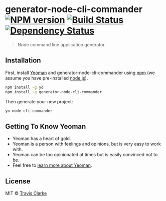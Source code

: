 # generator-node-cli-commander [![NPM version][npm-image]][npm-url] [![Build Status][circleci-image]][circleci-url] [![Dependency Status][daviddm-image]][daviddm-url]

> Node command line application generator.

## Installation

First, install [Yeoman](http://yeoman.io) and generator-node-cli-commander using [npm](https://www.npmjs.com/) (we assume you have pre-installed [node.js](https://nodejs.org/)).

```bash
npm install -g yo
npm install -g generator-node-cli-commander
```

Then generate your new project:

```bash
yo node-cli-commander
```

## Getting To Know Yeoman

* Yeoman has a heart of gold.
* Yeoman is a person with feelings and opinions, but is very easy to work with.
* Yeoman can be too opinionated at times but is easily convinced not to be.
* Feel free to [learn more about Yeoman](http://yeoman.io/).

## License

MIT © [Travis Clarke](https://www.travismclarke.com/)

[npm-image]: https://badge.fury.io/js/generator-node-cli-commander.svg
[npm-url]: https://npmjs.org/package/generator-node-cli-commander
[circleci-image]: https://circleci.com/gh/clarketm/generator-node-cli-commander.svg?style=shield
[circleci-url]: https://circleci.com/gh/clarketm/generator-node-cli-commander
[daviddm-image]: https://david-dm.org/clarketm/generator-node-cli-commander.svg?theme=shields.io
[daviddm-url]: https://david-dm.org/clarketm/generator-node-cli-commander
